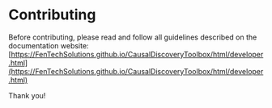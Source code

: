 # Contributing

Before contributing, please read and follow all guidelines described on the documentation website: [https://FenTechSolutions.github.io/CausalDiscoveryToolbox/html/developer.html](https://FenTechSolutions.github.io/CausalDiscoveryToolbox/html/developer.html)

Thank you! 
